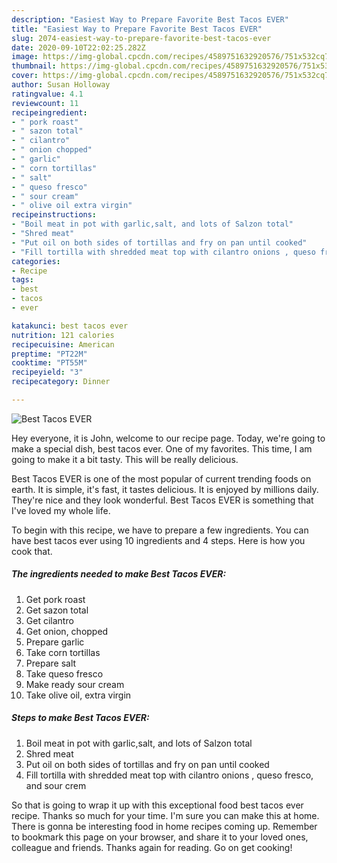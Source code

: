```yaml
---
description: "Easiest Way to Prepare Favorite Best Tacos EVER"
title: "Easiest Way to Prepare Favorite Best Tacos EVER"
slug: 2074-easiest-way-to-prepare-favorite-best-tacos-ever
date: 2020-09-10T22:02:25.282Z
image: https://img-global.cpcdn.com/recipes/4589751632920576/751x532cq70/best-tacos-ever-recipe-main-photo.jpg
thumbnail: https://img-global.cpcdn.com/recipes/4589751632920576/751x532cq70/best-tacos-ever-recipe-main-photo.jpg
cover: https://img-global.cpcdn.com/recipes/4589751632920576/751x532cq70/best-tacos-ever-recipe-main-photo.jpg
author: Susan Holloway
ratingvalue: 4.1
reviewcount: 11
recipeingredient:
- " pork roast"
- " sazon total"
- " cilantro"
- " onion chopped"
- " garlic"
- " corn tortillas"
- " salt"
- " queso fresco"
- " sour cream"
- " olive oil extra virgin"
recipeinstructions:
- "Boil meat in pot with garlic,salt, and lots of Salzon total"
- "Shred meat"
- "Put oil on both sides of tortillas and fry on pan until cooked"
- "Fill tortilla with shredded meat top with cilantro onions , queso fresco, and sour crem"
categories:
- Recipe
tags:
- best
- tacos
- ever

katakunci: best tacos ever 
nutrition: 121 calories
recipecuisine: American
preptime: "PT22M"
cooktime: "PT55M"
recipeyield: "3"
recipecategory: Dinner

---
```



![Best Tacos EVER](https://img-global.cpcdn.com/recipes/4589751632920576/751x532cq70/best-tacos-ever-recipe-main-photo.jpg)

Hey everyone, it is John, welcome to our recipe page. Today, we're going to make a special dish, best tacos ever. One of my favorites. This time, I am going to make it a bit tasty. This will be really delicious.

Best Tacos EVER is one of the most popular of current trending foods on earth. It is simple, it's fast, it tastes delicious. It is enjoyed by millions daily. They're nice and they look wonderful. Best Tacos EVER is something that I've loved my whole life.




To begin with this recipe, we have to prepare a few ingredients. You can have best tacos ever using 10 ingredients and 4 steps. Here is how you cook that.

<!--inarticleads1-->

##### The ingredients needed to make Best Tacos EVER:

1. Get  pork roast
1. Get  sazon total
1. Get  cilantro
1. Get  onion, chopped
1. Prepare  garlic
1. Take  corn tortillas
1. Prepare  salt
1. Take  queso fresco
1. Make ready  sour cream
1. Take  olive oil, extra virgin




<!--inarticleads2-->

##### Steps to make Best Tacos EVER:

1. Boil meat in pot with garlic,salt, and lots of Salzon total
1. Shred meat
1. Put oil on both sides of tortillas and fry on pan until cooked
1. Fill tortilla with shredded meat top with cilantro onions , queso fresco, and sour crem




So that is going to wrap it up with this exceptional food best tacos ever recipe. Thanks so much for your time. I'm sure you can make this at home. There is gonna be interesting food in home recipes coming up. Remember to bookmark this page on your browser, and share it to your loved ones, colleague and friends. Thanks again for reading. Go on get cooking!

